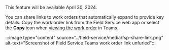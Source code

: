 This feature will be available April 30, 2024.

You can share links to work orders that automatically expand to provide key details. Copy the work order link from the Field Service web app or select the **Copy** icon when [viewing the work order](#view-a-work-order) in Teams.

:::image type="content" source="../field-service/media/fsp-share-link.png" alt-text="Screenshot of Field Service Teams work order link unfurled":::
